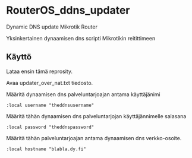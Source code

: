 # RouterOS_ddns_updater
Dynamic DNS update Mikrotik Router

Yksinkertainen dynaamisen dns scripti Mikrotikin reitittimeen

<h2> Käyttö </h2>

Lataa ensin tämä reprosity.

Avaa updater_over_nat.txt tiedosto.

Määritä dynaamisen dns palveluntarjoajan antama käyttäjänimi

```
:local username "theddnsusername"
```
Määritä tähän dynaamisen dns palveluntarjojan käyttäjännimelle salasana
```
:local password "theddnspassword"
```
Määritä tähän palveluntarjoajan antama dynaamisen dns verkko-osoite.
```
:local hostname "blabla.dy.fi"
```
